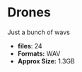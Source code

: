 # Drones

Just a bunch of wavs
 
-  **files**: 24
-   **Formats:** WAV
-   **Approx Size:** 1.3GB


